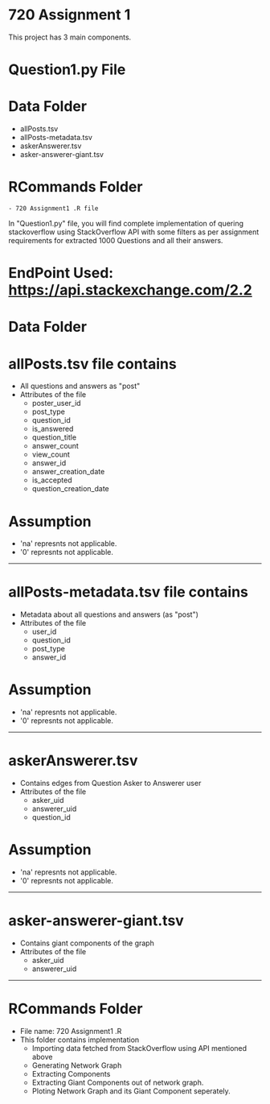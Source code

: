 # 720 Assignment 1

This project has 3 main components.

# Question1.py File
# Data Folder
  - allPosts.tsv
  - allPosts-metadata.tsv
  - askerAnswerer.tsv
  - asker-answerer-giant.tsv
  # RCommands Folder
    - 720 Assignment1 .R file
    
In "Question1.py" file, you will find complete implementation of quering stackoverflow using StackOverflow API with some filters as per assignment requirements for extracted 1000 Questions and all their answers.

# EndPoint Used: https://api.stackexchange.com/2.2


# Data Folder
# allPosts.tsv file contains
  - All questions and answers as "post"
  - Attributes of the file
    - poster_user_id
    - post_type
    - question_id
    - is_answered
    - question_title
    - answer_count
    - view_count
    - answer_id
    - answer_creation_date
    - is_accepted
    - question_creation_date
    
# Assumption
- 'na' represnts not applicable.
- '0' represnts not applicable.

---------------------------------------------------------------------------------------------------------

# allPosts-metadata.tsv file contains
  - Metadata about all questions and answers (as "post")
  - Attributes of the file
    - user_id
    - question_id
    - post_type
    - answer_id
    
# Assumption
- 'na' represnts not applicable.
- '0' represnts not applicable.

---------------------------------------------------------------------------------------------------------

# askerAnswerer.tsv
- Contains edges from Question Asker to Answerer user
- Attributes of the file
    - asker_uid
    - answerer_uid
    - question_id

# Assumption
- 'na' represnts not applicable.
- '0' represnts not applicable.

---------------------------------------------------------------------------------------------------------  
  
# asker-answerer-giant.tsv
- Contains giant components of the graph
- Attributes of the file
    - asker_uid
    - answerer_uid
  
---------------------------------------------------------------------------------------------------------    
  
# RCommands Folder
- File name: 720 Assignment1 .R
- This folder contains implementation 
  - Importing data fetched from StackOverflow using API mentioned above
  - Generating Network Graph 
  - Extracting Components
  - Extracting Giant Components out of network graph.
  - Ploting Network Graph and its Giant Component seperately.
  
